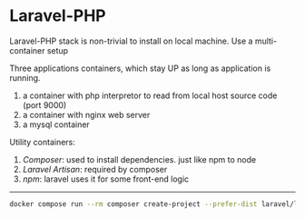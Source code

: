 # Laravel-PHP

Laravel-PHP stack is non-trivial to install on local machine. Use a multi-container setup

Three applications containers, which stay UP as long as application is running.

1. a container with php interpretor to read from local host source code (port 9000)
2. a container with nginx web server
3. a mysql container

Utility containers:

1. _Composer_: used to install dependencies. just like npm to node
2. _Laravel Artisan_: required by composer
3. _npm_: laravel uses it for some front-end logic

---

```bash
docker compose run --rm composer create-project --prefer-dist laravel/laravel .
```
